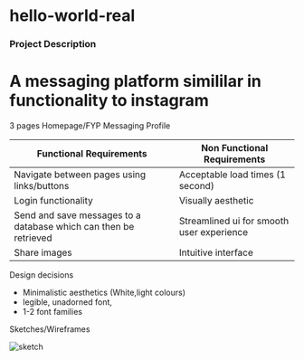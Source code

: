 # hello-world-real

### Project Description
# A messaging platform simililar in functionality to instagram

3 pages
Homepage/FYP
Messaging
Profile

| Functional Requirements | Non Functional Requirements|
| ----------- | ----------- |
| Navigate between pages using links/buttons | Acceptable load times (1 second)|
| Login functionality | Visually aesthetic |
|Send and save messages to a database which can then be retrieved|Streamlined ui for smooth user experience|
|Share images |Intuitive interface|

Design decisions
- Minimalistic aesthetics (White,light colours)
- legible, unadorned font,
- 1-2 font families

Sketches/Wireframes


![sketch](../../Downloads/1000022270.jpg)